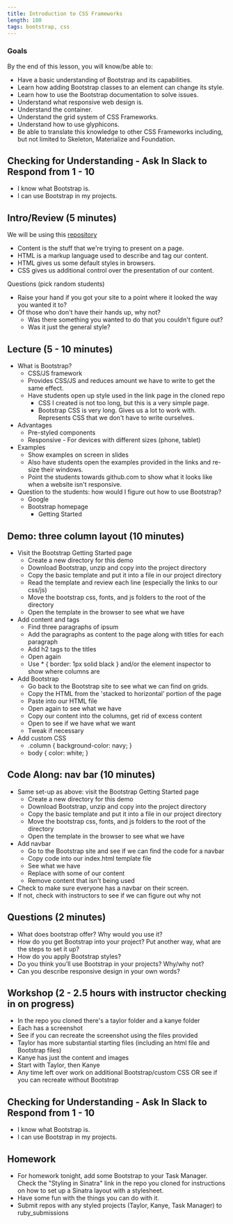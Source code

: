 ```yaml
---
title: Introduction to CSS Frameworks
length: 180
tags: bootstrap, css
---
```


###  Goals

By the end of this lesson, you will know/be able to:

* Have a basic understanding of Bootstrap and its capabilities.
* Learn how adding Bootstrap classes to an element can change its style.
* Learn how to use the Bootstrap documentation to solve issues.
* Understand what responsive web design is.
* Understand the container.
* Understand the grid system of CSS Frameworks.
* Understand how to use glyphicons.
* Be able to translate this knowledge to other CSS Frameworks including, but not limited to Skeleton, Materialize and Foundation.

## Checking for Understanding - Ask In Slack to Respond from 1 - 10

* I know what Bootstrap is.
* I can use Bootstrap in my projects.

## Intro/Review (5 minutes)

We will be using this [repository](https://github.com/s-espinosa/styling_with_bootstrap)

* Content is the stuff that we're trying to present on a page.
* HTML is a markup language used to describe and tag our content.
* HTML gives us some default styles in browsers.
* CSS gives us additional control over the presentation of our content.

Questions (pick random students)

* Raise your hand if you got your site to a point where it looked the way you wanted it to?
* Of those who don't have their hands up, why not?
    * Was there something you wanted to do that you couldn't figure out?
    * Was it just the general style?

## Lecture (5 - 10 minutes)

* What is Bootstrap?
    * CSS/JS framework
    * Provides CSS/JS and reduces amount we have to write to get the same effect.
    * Have students open up style used in the link page in the cloned repo
        * CSS I created is not too long, but this is a very simple page.
        * Bootstrap CSS is very long. Gives us a lot to work with. Represents CSS that we don't have to write ourselves.
* Advantages
    * Pre-styled components
    * Responsive - For devices with different sizes (phone, tablet)
* Examples
    * Show examples on screen in slides
    * Also have students open the examples provided in the links and re-size their windows.
    * Point the students towards github.com to show what it looks like when a website isn't responsive.
* Question to the students: how would I figure out how to use Bootstrap?
    * Google
    * Bootstrap homepage
        * Getting Started

## Demo: three column layout (10 minutes)
* Visit the Bootstrap Getting Started page
    * Create a new directory for this demo
    * Download Bootstrap, unzip and copy into the project directory
    * Copy the basic template and put it into a file in our project directory
    * Read the template and review each line (especially the links to our css/js)
    * Move the bootstrap css, fonts, and js folders to the root of the directory
    * Open the template in the browser to see what we have
* Add content and tags
    * Find three paragraphs of ipsum
    * Add the paragraphs as content to the page along with titles for each paragraph
    * Add h2 tags to the titles
    * Open again
    * Use * { border: 1px solid black } and/or the element inspector to show where columns are
* Add Bootstrap
    * Go back to the Bootstrap site to see what we can find on grids.
    * Copy the HTML from the 'stacked to horizontal' portion of the page
    * Paste into our HTML file
    * Open again to see what we have
    * Copy our content into the columns, get rid of excess content
    * Open to see if we have what we want
    * Tweak if necessary
* Add custom CSS
    * .column { background-color: navy; }
    * body { color: white; }

## Code Along: nav bar (10 minutes)
* Same set-up as above: visit the Bootstrap Getting Started page
    * Create a new directory for this demo
    * Download Bootstrap, unzip and copy into the project directory
    * Copy the basic template and put it into a file in our project directory
    * Move the bootstrap css, fonts, and js folders to the root of the directory
    * Open the template in the browser to see what we have
* Add navbar
    * Go to the Bootstrap site and see if we can find the code for a navbar
    * Copy code into our index.html template file
    * See what we have
    * Replace with some of our content
    * Remove content that isn't being used
* Check to make sure everyone has a navbar on their screen.
* If not, check with instructors to see if we can figure out why not

## Questions (2 minutes)
* What does bootstrap offer? Why would you use it?
* How do you get Bootstrap into your project? Put another way, what are the steps to set it up?
* How do you apply Bootstrap styles?
* Do you think you’ll use Bootstrap in your projects? Why/why not?
* Can you describe responsive design in your own words?

## Workshop (2 - 2.5 hours with instructor checking in on progress)

* In the repo you cloned there's a taylor folder and a kanye folder
* Each has a screenshot
* See if you can recreate the screenshot using the files provided
* Taylor has more substantial starting files (including an html file and Bootstrap files)
* Kanye has just the content and images
* Start with Taylor, then Kanye
* Any time left over work on additional Bootstrap/custom CSS OR see if you can recreate without Bootstrap

## Checking for Understanding - Ask In Slack to Respond from 1 - 10

* I know what Bootstrap is.
* I can use Bootstrap in my projects.

## Homework

* For homework tonight, add some Bootstrap to your Task Manager. Check the "Styling in Sinatra" link in the repo you cloned for instructions on how to set up a Sinatra layout with a stylesheet.
* Have some fun with the things you can do with it.
* Submit repos with any styled projects (Taylor, Kanye, Task Manager) to ruby_submissions
